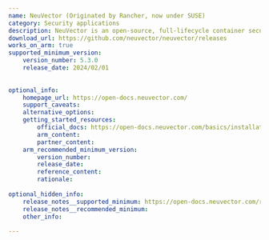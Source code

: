 ```yaml
---
name: NeuVector (Originated by Rancher, now under SUSE)
category: Security applications
description: NeuVector is an open-source, full-lifecycle container security platform that delivers end-to-end protection from CI/CD vulnerability scanning to automated runtime defense. It features a true Layer-7 container firewall, advanced threat detection, compliance checks, and multi-cluster Kubernetes security management.
download_url: https://github.com/neuvector/neuvector/releases
works_on_arm: true
supported_minimum_version:
    version_number: 5.3.0
    release_date: 2024/02/01
 
 
optional_info:
    homepage_url: https://open-docs.neuvector.com/
    support_caveats:
    alternative_options:
    getting_started_resources:
        official_docs: https://open-docs.neuvector.com/basics/installation
        arm_content:
        partner_content:
    arm_recommended_minimum_version:
        version_number:
        release_date:
        reference_content:
        rationale:
 
optional_hidden_info:
    release_notes__supported_minimum: https://open-docs.neuvector.com/releasenotes/5x/#530-february-2024
    release_notes__recommended_minimum:
    other_info:
 
---
```

